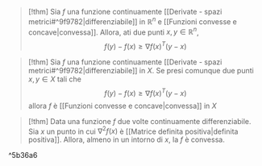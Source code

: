 >[!thm] 
>Sia $f$ una funzione continuamente [[Derivate - spazi metrici#^9f9782|differenziabile]] in $\mathbb{R}^{n}$ e [[Funzioni convesse e concave|convessa]].
>Allora, ati due punti $x,y\in \mathbb{R}^{n}$,
>$$
>f(y)-f(x)\ge \nabla f(x)^{T}(y-x)
>$$

>[!thm]
>Sia $f$ una funzione continuamente [[Derivate - spazi metrici#^9f9782|differenziabile]] in $X$. Se presi comunque due punti $x,y\in X$ tali che 
>$$f(y)-f(x)\ge \nabla f(x)^{T}(y-x)$$
>allora $f$ è [[Funzioni convesse e concave|convessa]] in $X$

>[!thm]
>Data una funzione $f$ due volte continuamente differenziabile.
>Sia $x$ un punto in cui $\nabla^{2}f(x)$ è [[Matrice definita positiva|definita positiva]].
>Allora, almeno in un intorno di $x$, la $f$ è convessa.

^5b36a6
